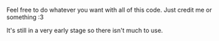 Feel free to do whatever you want with all of this code. 
Just credit me or something :3

It's still in a very early stage so there isn't much to use.